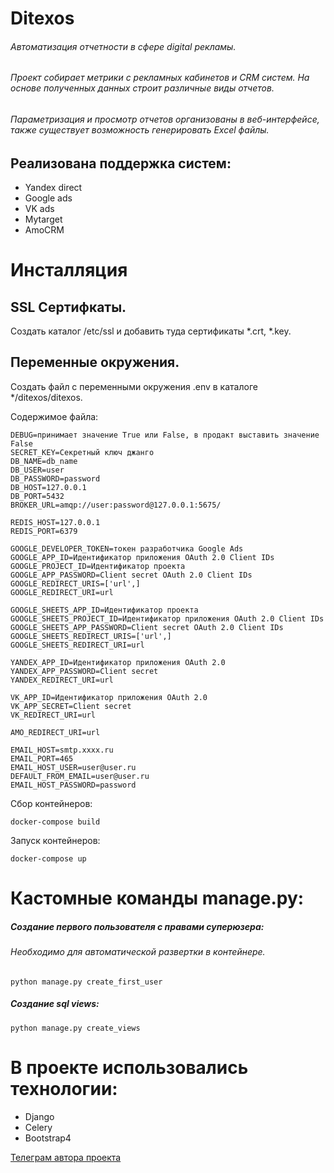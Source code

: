 # Ditexos

###### Автоматизация отчетности в сфере digital рекламы.
###### Проект собирает метрики с рекламных кабинетов и CRM систем. На основе полученных данных строит различные виды отчетов.
###### Параметризация и просмотр отчетов организованы в веб-интерфейсе, также существует возможность генерировать Excel файлы.

## Реализована поддержка систем:
 - Yandex direct
 - Google ads
 - VK ads
 - Mytarget
 - AmoCRM
 
 # Инсталляция
 
 ## SSL Сертифкаты.
 Создать каталог /etc/ssl и добавить туда сертификаты *.crt, *.key.
 
 ## Переменные окружения.
Создать файл c переменными окружения .env в каталоге */ditexos/ditexos.
 
Содержимое файла:
```
DEBUG=принимает значение True или False, в продакт выставить значение False
SECRET_KEY=Секретный ключ джанго
DB_NAME=db_name
DB_USER=user
DB_PASSWORD=password
DB_HOST=127.0.0.1
DB_PORT=5432
BROKER_URL=amqp://user:password@127.0.0.1:5675/

REDIS_HOST=127.0.0.1
REDIS_PORT=6379

GOOGLE_DEVELOPER_TOKEN=токен разработчика Google Ads
GOOGLE_APP_ID=Идентификатор приложения OAuth 2.0 Client IDs
GOOGLE_PROJECT_ID=Идентификатор проекта
GOOGLE_APP_PASSWORD=Client secret OAuth 2.0 Client IDs
GOOGLE_REDIRECT_URIS=['url',]
GOOGLE_REDIRECT_URI=url

GOOGLE_SHEETS_APP_ID=Идентификатор проекта
GOOGLE_SHEETS_PROJECT_ID=Идентификатор приложения OAuth 2.0 Client IDs
GOOGLE_SHEETS_APP_PASSWORD=Client secret OAuth 2.0 Client IDs
GOOGLE_SHEETS_REDIRECT_URIS=['url',]
GOOGLE_SHEETS_REDIRECT_URI=url

YANDEX_APP_ID=Идентификатор приложения OAuth 2.0
YANDEX_APP_PASSWORD=Client secret
YANDEX_REDIRECT_URI=url

VK_APP_ID=Идентификатор приложения OAuth 2.0
VK_APP_SECRET=Client secret
VK_REDIRECT_URI=url

AMO_REDIRECT_URI=url

EMAIL_HOST=smtp.xxxx.ru
EMAIL_PORT=465
EMAIL_HOST_USER=user@user.ru
DEFAULT_FROM_EMAIL=user@user.ru
EMAIL_HOST_PASSWORD=password
```
 
Сбор контейнеров:
 ```
 docker-compose build
 ```
 
 Запуск контейнеров:
 ```
 docker-compose up
 ```
 
# Кастомные команды manage.py:
##### Создание первого пользователя с правами суперюзера:
###### Необходимо для автоматической развертки в контейнере.
```
python manage.py create_first_user
```
##### Создание sql views:
```
python manage.py create_views
```


# В проекте использовались технологии:
- Django
- Celery
- Bootstrap4

[Телеграм автора проекта](https://t.me/maxim_mnm)

